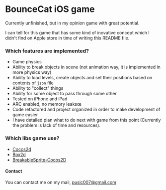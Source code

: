 # BounceCat iOS game

Currently unfinished, but in my opinion game with great potential. 

I can tell for this game that has some kind of inovative concept which I didn't find on Apple store in time of writing this README file.

### Which features are implemented?

- Game physics
- Ability to break objects in scene (not animation way, it is implemented in more physics way)
- Ability to load levels, create objects and set their positions based on contents of ``json`` file
- Ability to "collect" things
- Ability for some object to pass through some other
- Tested on iPhone and iPad
- ARC enabled, no memory leaksœ
- Code refactored and project organized in order to make development of game easier
- I have detailed plan what to do next with game from this point (Currently the problem is lack of time and resources).

### Which libs game use?

- [Cocos2d](https://github.com/cocos2d/cocos2d-iphone/)
- [Box2d](http://box2d.org/)
- [BreakableSprite-Cocos2D](https://github.com/ivpusic/BreakableSprite-Cocos2D/)

#### Contact

You can contact me on my mail, pusic007@gmail.com
